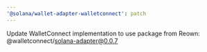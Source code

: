 ```yaml
---
'@solana/wallet-adapter-walletconnect': patch
---
```


Update WalletConnect implementation to use package from Reown: @walletconnect/solana-adapter@0.0.7
